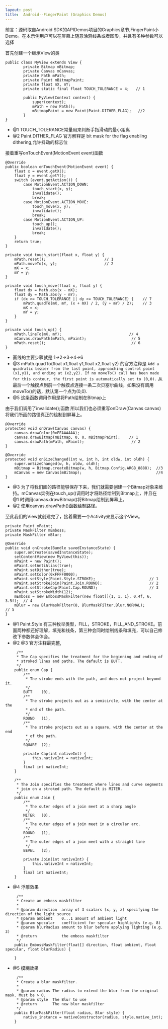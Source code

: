 ```yaml
---
layout: post
title:  Android--FingerPaint (Graphics Demos)
---
```


前言：源码取自Android SDK的APIDemos项目的Graphics章节,FingerPaint小Demo。在本示例用户可以在屏幕上随意涂鸦线条或者图形，并且有多种参数可以选择

首先创建一个继承View的类

```
public class MyView extends View { 
        private Bitmap mBitmap;
        private Canvas mCanvas;
        private Path mPath;
        private Paint mBitmapPaint;
        private float mX, mY;
        private static final float TOUCH_TOLERANCE = 4;   // 1

        public MyView(Context context) {
            super(context);
            mPath = new Path();
            mBitmapPaint = new Paint(Paint.DITHER_FLAG);   //2
        }
}
```

-  @1 TOUCH_TOLERANCE常量用来判断手指滑动的最小距离
-  @2 Paint.DITHER_FLAG  官方解释是 bit mask for the flag enabling dithering,允许抖动的标志位

接着重写onTouchEvent(MotionEvent event)函数

	@Override
	public boolean onTouchEvent(MotionEvent event) {
		float x = event.getX();
		float y = event.getY();
		switch (event.getAction()) {
			case MotionEvent.ACTION_DOWN:
				touch_start(x, y);              
				invalidate();				    
				break;
			case MotionEvent.ACTION_MOVE:
				touch_move(x, y);
				invalidate();
				break;
			case MotionEvent.ACTION_UP:
				touch_up();
				invalidate();
				break;
		}
		return true;
	}

	private void touch_start(float x, float y) {
		mPath.reset();							// 1
		mPath.moveTo(x, y);						// 2
		mX = x;
		mY = y;
	}

	private void touch_move(float x, float y) {
		float dx = Math.abs(x - mX);
		float dy = Math.abs(y - mY);
		if (dx >= TOUCH_TOLERANCE || dy >= TOUCH_TOLERANCE) {    // 7  
			mPath.quadTo(mX, mY, (x + mX) / 2, (y + mY) / 2);    // 3 
			mX = x;
			mY = y;
		}
	}

	private void touch_up() {
		mPath.lineTo(mX, mY);                              // 4
		mCanvas.drawPath(mPath, mPaint);		            // 5
		mPath.reset();							            // 6
	}
	
- 画线的主要步骤就是 1->2->3->4->6 
- @3 mPath.quadTo(float x1,float y1,float x2,float y2) 的官方注释是 `Add a quadratic bezier from the last point, approaching control point (x1,y1), and ending at (x2,y2). If no moveTo() call has been made for this contour, the first point is automatically set to (0,0).` 从最后一个触摸点到前一个触摸点连接一条二次贝塞尔曲线，如果没有调用moveTo()的话，默认第一个点为(0,0).
- @5 这条函数调用作用是将Path绘制在Bitmap上

由于我们调用了invalidate();函数 所以我们也必须重写onDraw(Canvas canvas)将我们所画的路径真正的绘制到屏幕上。

	@Override
	protected void onDraw(Canvas canvas) {
		canvas.drawColor(0xFFAAAAAA);
		canvas.drawBitmap(mBitmap, 0, 0, mBitmapPaint);    // 1
		canvas.drawPath(mPath, mPaint);			            // 2
	}
	
	@Override
	protected void onSizeChanged(int w, int h, int oldw, int oldh) {
		super.onSizeChanged(w, h, oldw, oldh); 
		mBitmap = Bitmap.createBitmap(w, h, Bitmap.Config.ARGB_8888);  //3
		mCanvas = new Canvas(mBitmap);                                 //4
	}

- @3 为了将我们画的路径能够保存下来，我们就需要创建一个Bitmap对象来维持。mCanvas实例在touch_up()调用时才将路径绘制到Bitmap上，并且在 @1 时调用canvas.drawBitmap()将Bitmap绘制到屏幕上。
- @2 使用canvas.drawPath()函数绘制路径。

至此我们的View就创建完了，接着需要一个Activity来显示这个View。

	private Paint mPaint;
    private MaskFilter mEmboss;
    private MaskFilter mBlur;

    @Override
    public void onCreate(Bundle savedInstanceState) {
        super.onCreate(savedInstanceState); 
        setContentView(new MyView(this)); 
        mPaint = new Paint();
        mPaint.setAntiAlias(true);
        mPaint.setDither(true);
        mPaint.setColor(0xFFFF0000);
        mPaint.setStyle(Paint.Style.STROKE);                        // 1   
        mPaint.setStrokeJoin(Paint.Join.ROUND);                     // 2
        mPaint.setStrokeCap(Paint.Cap.ROUND);                       // 3
        mPaint.setStrokeWidth(12); 
        mEmboss = new EmbossMaskFilter(new float[]{1, 1, 1}, 0.4f, 6, 3.5f);  // 4
        mBlur = new BlurMaskFilter(8, BlurMaskFilter.Blur.NORMAL);            // 5 
    }
    
- @1 Paint.Style 有三种枚举类型，FILL，STROKE，FILL_AND_STROKE。前面两种都还好理解，填充和线条，第三种会同时绘制线条和填充，可以自己修改下参数体会体会。
- @2 @3 官方注释最完整,

```
	 /**
     * The Cap specifies the treatment for the beginning and ending of
     * stroked lines and paths. The default is BUTT.
     */
    public enum Cap {
        /**
         * The stroke ends with the path, and does not project beyond it.
         */
        BUTT    (0),
        /**
         * The stroke projects out as a semicircle, with the center at the
         * end of the path.
         */
        ROUND   (1),
        /**
         * The stroke projects out as a square, with the center at the end
         * of the path.
         */
        SQUARE  (2);
        
        private Cap(int nativeInt) {
            this.nativeInt = nativeInt;
        }
        final int nativeInt;
    }

    /**
     * The Join specifies the treatment where lines and curve segments
     * join on a stroked path. The default is MITER.
     */
    public enum Join {
        /**
         * The outer edges of a join meet at a sharp angle
         */
        MITER   (0),
        /**
         * The outer edges of a join meet in a circular arc.
         */
        ROUND   (1),
        /**
         * The outer edges of a join meet with a straight line
         */
        BEVEL   (2);
        
        private Join(int nativeInt) {
            this.nativeInt = nativeInt;
        }
        final int nativeInt;
    }
```

- @4 浮雕效果

```
	 /**
     * Create an emboss maskfilter
     *
     * @param direction  array of 3 scalars [x, y, z] specifying the direction of the light source
     * @param ambient    0...1 amount of ambient light
     * @param specular   coefficient for specular highlights (e.g. 8)
     * @param blurRadius amount to blur before applying lighting (e.g. 3)
     * @return           the emboss maskfilter
     */
    public EmbossMaskFilter(float[] direction, float ambient, float specular, float blurRadius) {
    
    }
```
- @5 模糊效果

```
	 /**
     * Create a blur maskfilter.
     *
     * @param radius The radius to extend the blur from the original mask. Must be > 0.
     * @param style  The Blur to use
     * @return       The new blur maskfilter
     */
    public BlurMaskFilter(float radius, Blur style) {
        native_instance = nativeConstructor(radius, style.native_int);
    }
```



 

